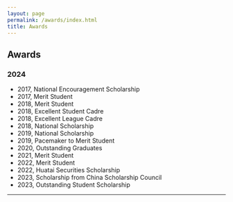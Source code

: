 ```yaml
---
layout: page
permalink: /awards/index.html
title: Awards
---
```


## Awards

### 2024

- 2017, National Encouragement Scholarship
- 2017, Merit Student
- 2018, Merit Student
- 2018, Excellent Student Cadre
- 2018, Excellent League Cadre
- 2018, National Scholarship
- 2019, National Scholarship
- 2019, Pacemaker to Merit Student
- 2020, Outstanding Graduates
- 2021, Merit Student
- 2022, Merit Student
- 2022, Huatai Securities Scholarship
- 2023, Scholarship from China Scholarship Council
- 2023, Outstanding Student Scholarship

---

<br>

